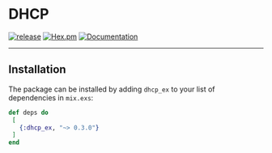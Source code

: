 # DHCP

[![release](https://github.com/gsmlg-dev/ex_dhcp/actions/workflows/release.yml/badge.svg)](https://github.com/gsmlg-dev/ex_dhcp/actions/workflows/release.yml) 
[![Hex.pm](https://img.shields.io/hexpm/v/ex_dhcp.svg)](https://hex.pm/packages/ex_dhcp) 
[![Documentation](https://img.shields.io/badge/documentation-gray)](https://hexdocs.pm/ex_dhcp)

---

## Installation

The package can be installed by adding `dhcp_ex` to your list of dependencies in `mix.exs`:

 ```elixir
def deps do
  [
    {:dhcp_ex, "~> 0.3.0"}
  ]
end
```
